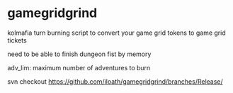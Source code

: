 # gamegridgrind

kolmafia turn burning script to convert your game grid tokens to game grid tickets

need to be able to finish dungeon fist by memory

adv_lim: maximum number of adventures to burn

svn checkout https://github.com/iloath/gamegridgrind/branches/Release/
